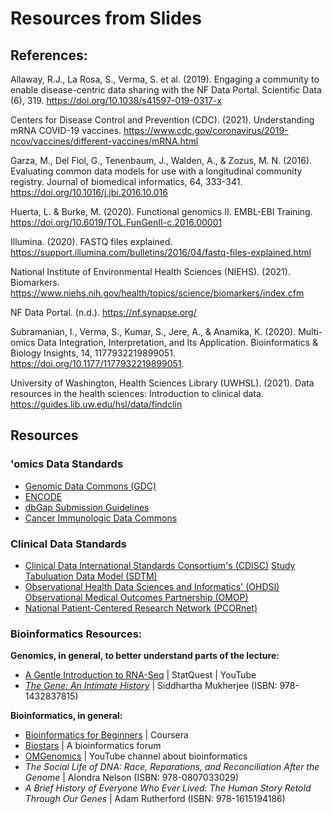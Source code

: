 # Resources from Slides

## References:
Allaway, R.J., La Rosa, S., Verma, S. et al. (2019). Engaging a community to enable disease-centric data sharing with the NF Data Portal. Scientific Data (6), 319. https://doi.org/10.1038/s41597-019-0317-x

Centers for Disease Control and Prevention (CDC). (2021). Understanding mRNA COVID-19 vaccines. https://www.cdc.gov/coronavirus/2019-ncov/vaccines/different-vaccines/mRNA.html

Garza, M., Del Fiol, G., Tenenbaum, J., Walden, A., & Zozus, M. N. (2016). Evaluating common data models for use with a longitudinal community registry. Journal of biomedical informatics, 64, 333-341. https://doi.org/10.1016/j.jbi.2016.10.016

Huerta, L. & Burke, M. (2020). Functional genomics II. EMBL-EBI Training. https://doi.org/10.6019/TOL.FunGenII-c.2016.00001

Illumina. (2020). FASTQ files explained. https://support.illumina.com/bulletins/2016/04/fastq-files-explained.html

National Institute of Environmental Health Sciences (NIEHS). (2021). Biomarkers. https://www.niehs.nih.gov/health/topics/science/biomarkers/index.cfm

NF Data Portal. (n.d.). https://nf.synapse.org/

Subramanian, I., Verma, S., Kumar, S., Jere, A., & Anamika, K. (2020). Multi-omics Data Integration, Interpretation, and Its Application. Bioinformatics & Biology Insights, 14, 1177932219899051. https://doi.org/10.1177/1177932219899051. 

University of Washington, Health Sciences Library (UWHSL). (2021). Data resources in the health sciences: Introduction to clinical data. https://guides.lib.uw.edu/hsl/data/findclin 

## Resources

### 'omics Data Standards
- [Genomic Data Commons (GDC)](https://gdc.cancer.gov/)
- [ENCODE](https://www.encodeproject.org/help/data-organization/)
- [dbGap Submission Guidelines](https://www.ncbi.nlm.nih.gov/gap/docs/submissionguide/#astart)
- [Cancer Immunologic Data Commons](https://cimac-network.org/cidc/)

### Clinical Data Standards
- [Clinical Data International Standards Consortium's (CDISC)](https://www.cdisc.org/) [Study Tabuluation Data Model (SDTM)](https://www.cdisc.org/standards/foundational/sdtm)
- [Observational Health Data Sciences and Informatics' (OHDSI)](https://www.ohdsi.org/) [Observational Medical Outcomes Partnership (OMOP)](https://www.ohdsi.org/data-standardization/)
- [National Patient-Centered Research Network (PCORnet)](https://pcornet.org/)

### Bioinformatics Resources:

**Genomics, in general, to better understand parts of the lecture:**
- [A Gentle Introduction to RNA-Seq](https://www.youtube.com/watch?v=tlf6wYJrwKY) | StatQuest | YouTube
- [_The Gene: An Intimate History_](https://www.youtube.com/watch?v=tlf6wYJrwKY) | Siddhartha Mukherjee (ISBN: 978-1432837815)

**Bioinformatics, in general:**
- [Bioinformatics for Beginners](https://www.coursera.org/learn/bioinformatics) | Coursera
- [Biostars](https://www.biostars.org) | A bioinformatics forum
- [OMGenomics](https://www.youtube.com/channel/UCG4kmWK8UyzfenZ60xVBapw) | YouTube channel about bioinformatics
- _The Social Life of DNA: Race, Reparations, and Reconciliation After the Genome_ | Alondra Nelson (ISBN: 978-0807033029)
- _A Brief History of Everyone Who Ever Lived: The Human Story Retold Through Our Genes_ | Adam Rutherford (ISBN: 978-1615194186)

